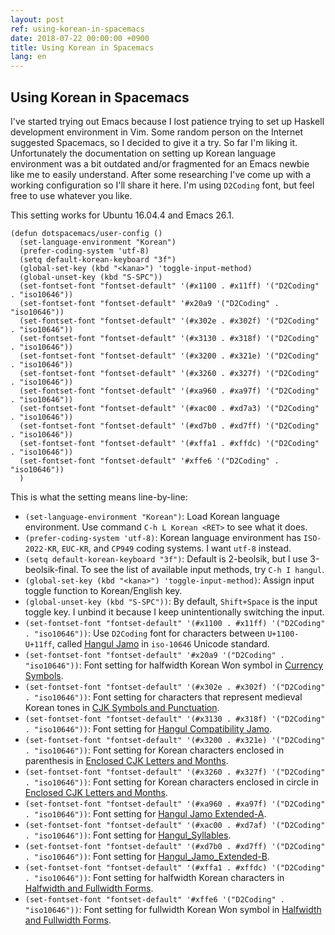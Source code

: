 ```yaml
---
layout: post
ref: using-korean-in-spacemacs
date: 2018-07-22 00:00:00 +0900
title: Using Korean in Spacemacs
lang: en
---
```


## Using Korean in Spacemacs

I've started trying out Emacs because I lost patience trying to set up Haskell development environment in Vim. Some random person on the Internet suggested Spacemacs, so I decided to give it a try. So far I'm liking it. Unfortunately the documentation on setting up Korean language environment was a bit outdated and/or fragmented for an Emacs newbie like me to easily understand. After some researching I've come up with a working configuration so I'll share it here. I'm using `D2Coding` font, but feel free to use whatever you like.

This setting works for Ubuntu 16.04.4 and Emacs 26.1.

```elisp
(defun dotspacemacs/user-config ()
  (set-language-environment "Korean")
  (prefer-coding-system 'utf-8)
  (setq default-korean-keyboard "3f")
  (global-set-key (kbd "<kana>") 'toggle-input-method)
  (global-unset-key (kbd "S-SPC"))
  (set-fontset-font "fontset-default" '(#x1100 . #x11ff) '("D2Coding" . "iso10646"))
  (set-fontset-font "fontset-default" '#x20a9 '("D2Coding" . "iso10646"))
  (set-fontset-font "fontset-default" '(#x302e . #x302f) '("D2Coding" . "iso10646"))
  (set-fontset-font "fontset-default" '(#x3130 . #x318f) '("D2Coding" . "iso10646"))
  (set-fontset-font "fontset-default" '(#x3200 . #x321e) '("D2Coding" . "iso10646"))
  (set-fontset-font "fontset-default" '(#x3260 . #x327f) '("D2Coding" . "iso10646"))
  (set-fontset-font "fontset-default" '(#xa960 . #xa97f) '("D2Coding" . "iso10646"))
  (set-fontset-font "fontset-default" '(#xac00 . #xd7a3) '("D2Coding" . "iso10646"))
  (set-fontset-font "fontset-default" '(#xd7b0 . #xd7ff) '("D2Coding" . "iso10646"))
  (set-fontset-font "fontset-default" '(#xffa1 . #xffdc) '("D2Coding" . "iso10646"))
  (set-fontset-font "fontset-default" '#xffe6 '("D2Coding" . "iso10646"))
  )
```

This is what the setting means line-by-line:

* `(set-language-environment "Korean")`: Load Korean language environment. Use command `C-h L Korean <RET>` to see what it does.
* `(prefer-coding-system 'utf-8)`: Korean language environment has `ISO-2022-KR`, `EUC-KR`, and `CP949` coding systems. I want `utf-8` instead.
* `(setq default-korean-keyboard "3f")`: Default is 2-beolsik, but I use 3-beolsik-final. To see the list of available input methods, try `C-h I hangul`.
* `(global-set-key (kbd "<kana>") 'toggle-input-method)`: Assign input toggle function to Korean/English key.
* `(global-unset-key (kbd "S-SPC"))`: By default, `Shift+Space` is the input toggle key. I unbind it because I keep unintentionally switching the input. 
* `(set-fontset-font "fontset-default" '(#x1100 . #x11ff) '("D2Coding" . "iso10646"))`: Use `D2Coding` font for characters between `U+1100-U+11ff`, called [Hangul Jamo](http://www.unicode.org/charts/PDF/U1100.pdf) in `iso-10646` Unicode standard.
* `(set-fontset-font "fontset-default" '#x20a9 '("D2Coding" . "iso10646"))`: Font setting for halfwidth Korean Won symbol in [Currency Symbols](http://www.unicode.org/charts/PDF/U20A0.pdf).
* `(set-fontset-font "fontset-default" '(#x302e . #x302f) '("D2Coding" . "iso10646"))`: Font setting for characters that represent medieval Korean tones in [CJK Symbols and Punctuation](http://unicode.org/charts/PDF/U3000.pdf).
* `(set-fontset-font "fontset-default" '(#x3130 . #x318f) '("D2Coding" . "iso10646"))`: Font setting for [Hangul Compatibility Jamo](http://www.unicode.org/charts/PDF/U3130.pdf).
* `(set-fontset-font "fontset-default" '(#x3200 . #x321e) '("D2Coding" . "iso10646"))`: Font setting for Korean characters enclosed in parenthesis in [Enclosed CJK Letters and Months](http://www.unicode.org/charts/PDF/U3200.pdf).
* `(set-fontset-font "fontset-default" '(#x3260 . #x327f) '("D2Coding" . "iso10646"))`: Font setting for Korean characters enclosed in circle in [Enclosed CJK Letters and Months](http://www.unicode.org/charts/PDF/U3200.pdf).
* `(set-fontset-font "fontset-default" '(#xa960 . #xa97f) '("D2Coding" . "iso10646"))`: Font setting for [Hangul Jamo Extended-A](http://www.unicode.org/charts/PDF/UA960.pdf).
* `(set-fontset-font "fontset-default" '(#xac00 . #xd7af) '("D2Coding" . "iso10646"))`: Font setting for [Hangul_Syllables](http://unicode.org/charts/PDF/UAC00.pdf).
* `(set-fontset-font "fontset-default" '(#xd7b0 . #xd7ff) '("D2Coding" . "iso10646"))`: Font setting for [Hangul_Jamo_Extended-B](http://www.unicode.org/charts/PDF/UD7B0.pdf).
* `(set-fontset-font "fontset-default" '(#xffa1 . #xffdc) '("D2Coding" . "iso10646"))`: Font setting for halfwidth Korean characters in [Halfwidth and Fullwidth Forms](http://www.unicode.org/charts/PDF/UFF00.pdf).
* `(set-fontset-font "fontset-default" '#xffe6 '("D2Coding" . "iso10646"))`: Font setting for fullwidth Korean Won symbol in [Halfwidth and Fullwidth Forms](http://www.unicode.org/charts/PDF/UFF00.pdf).
